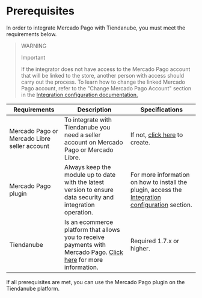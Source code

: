 # Prerequisites

In order to integrate Mercado Pago with Tiendanube, you must meet the requirements below.

> WARNING
>
> Important
>
> If the integrator does not have access to the Mercado Pago account that will be linked to the store, another person with access should carry out the process. To learn how to change the linked Mercado Pago account, refer to the "Change Mercado Pago Account" section in the [Integration configuration documentation.](/developers/en/docs/nuvemshop/integration)
 
| Requirements | Description | Specifications |
|---|---|---|
| Mercado Pago or Mercado Libre seller account | To integrate with Tiendanube you need a seller account on Mercado Pago or Mercado Libre. | If not, [click here](https://www.mercadopago[FAKER][URL][DOMAIN]/hub/registration/landing) to create. |
| Mercado Pago plugin | Always keep the module up to date with the latest version to ensure data security and integration operation. | For more information on how to install the plugin, access the [Integration configuration](/developers/en/docs/nuvemshop/integration) section. |
| Tiendanube | Is an ecommerce platform that allows you to receive payments with Mercado Pago. [Click here](https://www.nuvemshop.com) for more information. | Required 1.7.x or higher. |


If all prerequisites are met, you can use the Mercado Pago plugin on the Tiendanube platform.